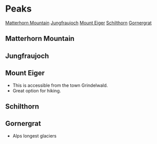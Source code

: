 # Peaks

[Matterhorn Mountain](#matterhorn-mountain)
[Jungfraujoch](#jungfraujoch)
[Mount Eiger](#mount-eiger)
[Schilthorn](#schilthorn)
[Gornergrat](#gornergrat)

## Matterhorn Mountain

## Jungfraujoch

## Mount Eiger

- This is accessible from the town Grindelwald.
- Great option for hiking.

## Schilthorn

## Gornergrat

- Alps longest glaciers
